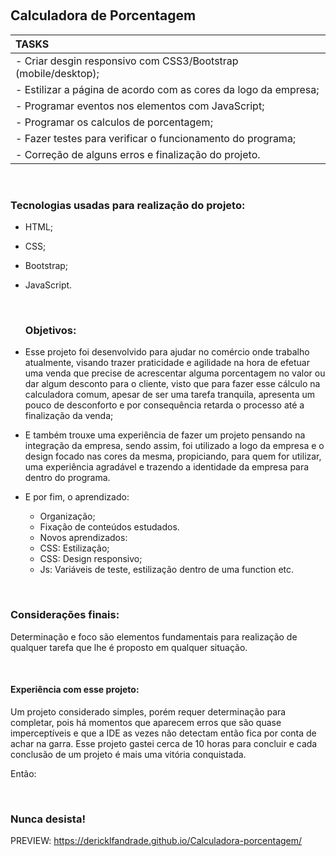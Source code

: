 ​							<h2>Calculadora de Porcentagem</h2>

| TASKS                                    |
| :--------------------------------------- |
| - Criar desgin responsivo com CSS3/Bootstrap (mobile/desktop); |
| - Estilizar a página de acordo com as cores da logo da empresa; |
| - Programar eventos nos elementos com JavaScript; |
| - Programar os calculos de porcentagem;  |
| - Fazer testes para verificar o funcionamento do programa; |
| - Correção de alguns erros e finalização do projeto. |

​						<h3>Tecnologias usadas para realização do projeto:</h3>

- HTML;
- CSS;
- Bootstrap;
- JavaScript.  



  ​							<h3>Objetivos:</h3>

- Esse projeto foi desenvolvido para ajudar no comércio onde trabalho atualmente, visando trazer praticidade e agilidade na hora de efetuar uma venda que precise de acrescentar alguma porcentagem no valor ou dar algum desconto para o cliente, visto que para fazer esse cálculo na calculadora comum, apesar de ser uma tarefa tranquila, apresenta um pouco de desconforto e por consequência retarda o processo até a finalização da venda;
- E também trouxe uma experiência de fazer um projeto pensando na integração da empresa, sendo assim, foi utilizado a logo da empresa e o design focado nas cores da mesma, propiciando, para quem for utilizar, uma experiência agradável e trazendo a identidade da empresa para dentro do programa.  
- E por fim, o aprendizado:
  -  Organização;
  -  Fixação de conteúdos estudados.
  -  Novos aprendizados:
    - CSS: Estilização;
    - CSS: Design responsivo;
    - Js: Variáveis de teste, estilização dentro de uma function etc.




​						<h3>Considerações finais:</h3>

Determinação e foco são elementos fundamentais para realização de qualquer tarefa que lhe é proposto em qualquer situação.

​						<h4>Experiência com esse projeto:</h4>  

Um projeto considerado simples, porém requer determinação para completar, pois há momentos que aparecem erros que são quase imperceptíveis e que a IDE as vezes não detectam então fica por conta de achar na garra. Esse projeto gastei cerca de 10 horas para concluir e cada conclusão de um projeto é mais  uma vitória conquistada.

  Então: 

​ <h3>Nunca desista!</h3>

PREVIEW: https://dericklfandrade.github.io/Calculadora-porcentagem/
